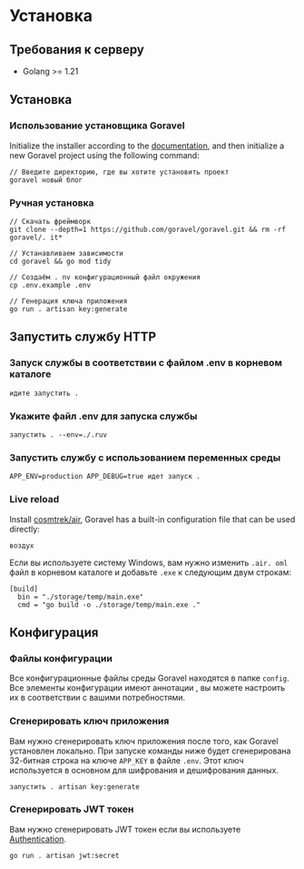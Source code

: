 # Установка

## Требования к серверу

- Golang >= 1.21

## Установка

### Использование установщика Goravel

Initialize the installer according to the [documentation](https://github.com/goravel/installer), and then initialize a
new Goravel project using the following command:

```shell
// Введите директорию, где вы хотите установить проект
goravel новый блог
```

### Ручная установка

```shell
// Скачать фреймворк
git clone --depth=1 https://github.com/goravel/goravel.git && rm -rf goravel/. it*

// Устанавливаем зависимости
cd goravel && go mod tidy

// Создаём . nv конфигурационный файл окружения
cp .env.example .env

// Генерация ключа приложения
go run . artisan key:generate
```

## Запустить службу HTTP

### Запуск службы в соответствии с файлом .env в корневом каталоге

```shell
идите запустить .
```

### Укажите файл .env для запуска службы

```shell
запустить . --env=./.ruv
```

### Запустить службу с использованием переменных среды

```shell
APP_ENV=production APP_DEBUG=true идет запуск .
```

### Live reload

Install [cosmtrek/air](https://github.com/cosmtrek/air), Goravel has a built-in configuration file that can be used
directly:

```
воздух
```

Если вы используете систему Windows, вам нужно изменить `.air. oml` файл в корневом каталоге и добавьте `.exe`
к следующим двум строкам:

```shell
[build]
  bin = "./storage/temp/main.exe"
  cmd = "go build -o ./storage/temp/main.exe ."
```

## Конфигурация

### Файлы конфигурации

Все конфигурационные файлы среды Goravel находятся в папке `config`. Все элементы конфигурации имеют аннотации
, вы можете настроить их в соответствии с вашими потребностями.

### Сгенерировать ключ приложения

Вам нужно сгенерировать ключ приложения после того, как Goravel установлен локально. При запуске команды ниже будет сгенерирована 32-битная строка
на ключе `APP_KEY` в файле `.env`. Этот ключ используется в основном для шифрования и дешифрования данных.

```shell
запустить . artisan key:generate
```

### Сгенерировать JWT токен

Вам нужно сгенерировать JWT токен если вы используете [Authentication](../security/authentication).

```shell
go run . artisan jwt:secret
```
